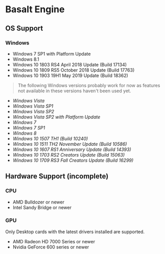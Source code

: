# Basalt Engine
## OS Support
### Windows
* Windows 7 SP1 with Platform Update
* Windows 8.1
* Windows 10 1803 RS4 April 2018 Update (Build 17134)
* Windows 10 1809 RS5 October 2018 Update (Build 17763)
* Windows 10 1903 19H1 May 2019 Update (Build 18362)

> The following Windows versions probably work for now as features not available
> in these versions haven't been used yet.

* *Windows Vista*
* *Windows Vista SP1*
* *Windows Vista SP2*
* *Windows Vista SP2 with Platform Update*
* *Windows 7*
* *Windows 7 SP1*
* *Windows 8*
* *Windows 10 1507 TH1 (Build 10240)*
* *Windows 10 1511 TH2 November Update (Build 10586)*
* *Windows 10 1607 RS1 Anniversary Update (Build 14393)*
* *Windows 10 1703 RS2 Creators Update (Build 15063)*
* *Windows 10 1709 RS3 Fall Creators Update (Build 16299)*

## Hardware Support (incomplete)
### CPU
* AMD Bulldozer or newer
* Intel Sandy Bridge or newer

### GPU
Only Desktop cards with the latest drivers installed are supported.

* AMD Radeon HD 7000 Series or newer
* Nvidia GeForce 600 series or newer
